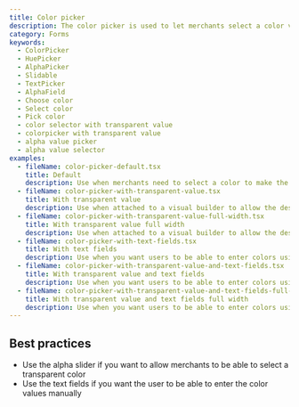 ```yaml
---
title: Color picker
description: The color picker is used to let merchants select a color visually. For example, merchants use the color picker to customize the accent color of the email templates for their shop.
category: Forms
keywords:
  - ColorPicker
  - HuePicker
  - AlphaPicker
  - Slidable
  - TextPicker
  - AlphaField
  - Choose color
  - Select color
  - Pick color
  - color selector with transparent value
  - colorpicker with transparent value
  - alpha value picker
  - alpha value selector
examples:
  - fileName: color-picker-default.tsx
    title: Default
    description: Use when merchants need to select a color to make the selection a visual task rather than a technical one.
  - fileName: color-picker-with-transparent-value.tsx
    title: With transparent value
    description: Use when attached to a visual builder to allow the designated object to have a transparent background that allows underlying objects to show through.
  - fileName: color-picker-with-transparent-value-full-width.tsx
    title: With transparent value full width
    description: Use when attached to a visual builder to allow the designated object to have a transparent background that allows underlying objects to show through.
  - fileName: color-picker-with-text-fields.tsx
    title: With text fields
    description: Use when you want users to be able to enter colors using the keyboard.
  - fileName: color-picker-with-transparent-value-and-text-fields.tsx
    title: With transparent value and text fields
    description: Use when you want users to be able to enter colors using the keyboard and to allow the designated object to have a transparent background that allows underlying objects to show through.
  - fileName: color-picker-with-transparent-value-and-text-fields-full-width.tsx
    title: With transparent value and text fields full width
    description: Use when you want users to be able to enter colors using the keyboard and to allow the designated object to have a transparent background that allows underlying objects to show through.
---
```


## Best practices

- Use the alpha slider if you want to allow merchants to be able to select a transparent color
- Use the text fields if you want the user to be able to enter the color values manually
